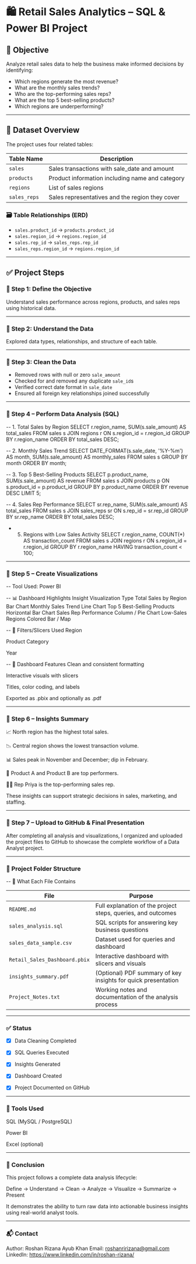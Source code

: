 # 🛍️ Retail Sales Analytics – SQL & Power BI Project

## 📌 Objective

Analyze retail sales data to help the business make informed decisions by identifying:

- Which regions generate the most revenue?
- What are the monthly sales trends?
- Who are the top-performing sales reps?
- What are the top 5 best-selling products?
- Which regions are underperforming?

---

## 📁 Dataset Overview

The project uses four related tables:

| Table Name   | Description                                      |
|--------------|--------------------------------------------------|
| `sales`      | Sales transactions with sale_date and amount     |
| `products`   | Product information including name and category  |
| `regions`    | List of sales regions                            |
| `sales_reps` | Sales representatives and the region they cover  |

### 🗃️ Table Relationships (ERD)

- `sales.product_id` → `products.product_id`
- `sales.region_id` → `regions.region_id`
- `sales.rep_id` → `sales_reps.rep_id`
- `sales_reps.region_id` → `regions.region_id`

---

## ✅ Project Steps

### 🔹 Step 1: Define the Objective

Understand sales performance across regions, products, and sales reps using historical data.

---

### 🔹 Step 2: Understand the Data

Explored data types, relationships, and structure of each table.

---

### 🔹 Step 3: Clean the Data

- Removed rows with null or zero `sale_amount`
- Checked for and removed any duplicate `sale_id`s
- Verified correct date format in `sale_date`
- Ensured all foreign key relationships joined successfully

---

### 🔹 Step 4 – Perform Data Analysis (SQL)

--  1. Total Sales by Region
SELECT r.region_name, SUM(s.sale_amount) AS total_sales
FROM sales s
JOIN regions r ON s.region_id = r.region_id
GROUP BY r.region_name
ORDER BY total_sales DESC;

--  2. Monthly Sales Trend
SELECT DATE_FORMAT(s.sale_date, '%Y-%m') AS month, SUM(s.sale_amount) AS monthly_sales
FROM sales s
GROUP BY month
ORDER BY month;

--  3. Top 5 Best-Selling Products
SELECT p.product_name, SUM(s.sale_amount) AS revenue
FROM sales s
JOIN products p ON s.product_id = p.product_id
GROUP BY p.product_name
ORDER BY revenue DESC
LIMIT 5;

--  4. Sales Rep Performance
SELECT sr.rep_name, SUM(s.sale_amount) AS total_sales
FROM sales s
JOIN sales_reps sr ON s.rep_id = sr.rep_id
GROUP BY sr.rep_name
ORDER BY total_sales DESC;

- 5. Regions with Low Sales Activity
SELECT r.region_name, COUNT(*) AS transaction_count
FROM sales s
JOIN regions r ON s.region_id = r.region_id
GROUP BY r.region_name
HAVING transaction_count < 100;

---

### 🔹 Step 5 – Create Visualizations
-- Tool Used: Power BI

-- 📊 Dashboard Highlights
Insight	Visualization Type
Total Sales by Region	Bar Chart
Monthly Sales Trend	Line Chart
Top 5 Best-Selling Products	Horizontal Bar Chart
Sales Rep Performance	Column / Pie Chart
Low-Sales Regions	Colored Bar / Map

-- 🔘 Filters/Slicers Used
Region

Product Category

Year

-- 🎨 Dashboard Features
Clean and consistent formatting

Interactive visuals with slicers

Titles, color coding, and labels

Exported as .pbix and optionally as .pdf

---

### 🔹 Step 6 – Insights Summary
📈 North region has the highest total sales.

📉 Central region shows the lowest transaction volume.

📊 Sales peak in November and December; dip in February.

🥇 Product A and Product B are top performers.

👩‍💼 Rep Priya is the top-performing sales rep.

These insights can support strategic decisions in sales, marketing, and staffing.

---

### 🔹 Step 7 – Upload to GitHub & Final Presentation

After completing all analysis and visualizations, I organized and uploaded the project files to GitHub to showcase the complete workflow of a Data Analyst project.

---

### 📁 Project Folder Structure
-- 🧾 What Each File Contains

| File                          | Purpose                                                         |
|-------------------------------|-----------------------------------------------------------------|
| `README.md`                   | Full explanation of the project steps, queries, and outcomes    |
| `sales_analysis.sql`          | SQL scripts for answering key business questions                |
| `sales_data_sample.csv`       | Dataset used for queries and dashboard                          |
| `Retail_Sales_Dashboard.pbix` | Interactive dashboard with slicers and visuals                  |
| `insights_summary.pdf`        | (Optional) PDF summary of key insights for quick presentation   |
| `Project_Notes.txt`           | Working notes and documentation of the analysis process         |

---

### ✅ Status

- [x] Data Cleaning Completed  
- [x] SQL Queries Executed  
- [x] Insights Generated  
- [x] Dashboard Created  
- [x] Project Documented on GitHub  


---

### 🧰 Tools Used
SQL (MySQL / PostgreSQL)

Power BI

Excel (optional)


---

### 🏁 Conclusion
This project follows a complete data analysis lifecycle:

Define → Understand → Clean → Analyze → Visualize → Summarize → Present

It demonstrates the ability to turn raw data into actionable business insights using real-world analyst tools.

---

### 📬 Contact
Author: Roshan Rizana Ayub Khan
Email: roshanririzana@gmail.com
LinkedIn: https://www.linkedin.com/in/roshan-rizana/



